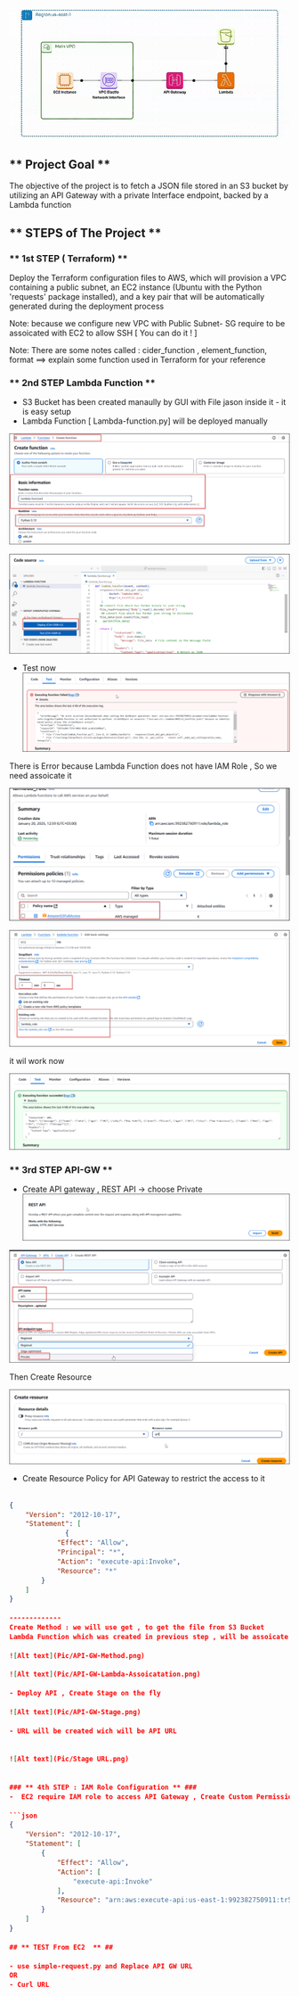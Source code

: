 

![Alt Text](Pic/aws-apigateway-lambda-s3.gif)

## ** Project Goal ** ## 

The objective of the project is to fetch a JSON file stored in an S3 bucket by utilizing an API Gateway with a private Interface endpoint, backed by a Lambda function

## ** STEPS of The Project ** ## 


### ** 1st STEP ( Terraform) ** ###
Deploy the Terraform configuration files to AWS, which will provision a VPC containing a public subnet, an EC2 instance (Ubuntu with the Python 'requests' package installed), and a key pair that will be automatically generated during the deployment process

Note: because we configure new VPC with Public Subnet- SG require to be assoicated with EC2 to allow SSH  [ You can do it ! ]

Note: There are some notes called : cider_function , element_function, format  ==> explain some function used in Terraform for your reference  

### ** 2nd STEP  Lambda Function ** ###

- S3 Bucket has been created manaully by GUI with File jason inside it  - it is easy setup 
- Lambda Function  [ Lambda-function.py] will be deployed manually 

![Alt text](Pic/Lambda-Function-01.png)


![Alt text](/pic/Lambda-Function-02.png)

- Test now 
![Alt text](Pic/Lambda_Function_To_S3_Error.png) 

There is Error because Lambda Function does not have IAM Role , So we need assoicate it 

![Alt text](Pic/Lambda_Function_IAM_ROLE.png) 

![Alt text](Pic/Lambda_Function_IAM_ROLE_Assoicate.png) 

it wil work now 

![Alt text](Pic/Lambda_Fuction_with_IAM_Role.png)



### ** 3rd   STEP  API-GW  ** ###
- Create API gateway , REST API -> choose Private 
![Alt text](Pic/API-GW-1.png) 

![Alt text](Pic/API-GW-Private.png) 

Then Create Resource 

![Alt text](Pic/API-GW-Resource-Creation.png)

- Create Resource Policy for API Gateway to restrict the access to it 

```json

{
    "Version": "2012-10-17",
    "Statement": [
              {
            "Effect": "Allow",
            "Principal": "*",
            "Action": "execute-api:Invoke",
            "Resource": "*"
        }
    ]
}

-------------
Create Method : we will use get , to get the file from S3 Bucket 
Lambda Function which was created in previous step , will be assoicate with API GW

![Alt text](Pic/API-GW-Method.png)

![Alt text](Pic/API-GW-Lambda-Assoicatation.png) 

- Deploy API , Create Stage on the fly 

![Alt text](Pic/API-GW-Stage.png)

- URL will be created wich will be API URL 


![Alt text](Pic/Stage URL.png)


### ** 4th STEP : IAM Role Configuration ** ###
-  EC2 require IAM role to access API Gateway , Create Custom Permission and Custom IAM Role then assoicated with EC2  - The main point is  * execute-api:Invoke *  

```json
{
    "Version": "2012-10-17",
    "Statement": [
        {
            "Effect": "Allow",
            "Action": [
                "execute-api:Invoke"
            ],
            "Resource": "arn:aws:execute-api:us-east-1:992382750911:tr517nrebc/*"
        }
    ]
}

## ** TEST From EC2  ** ##  

- use simple-request.py and Replace API GW URL 
OR
- Curl URL 

